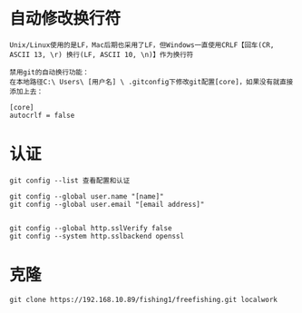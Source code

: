 # 自动修改换行符

	Unix/Linux使用的是LF，Mac后期也采用了LF，但Windows一直使用CRLF【回车(CR, ASCII 13, \r) 换行(LF, ASCII 10, \n)】作为换行符

	禁用git的自动换行功能： 
	在本地路径C:\ Users\ [用户名] \ .gitconfig下修改git配置[core]，如果没有就直接添加上去：

	[core]
	autocrlf = false


# 认证

	git config --list 查看配置和认证

	git config --global user.name "[name]"
	git config --global user.email "[email address]"


	git config --global http.sslVerify false
	git config --system http.sslbackend openssl

# 克隆

	git clone https://192.168.10.89/fishing1/freefishing.git localwork


